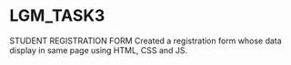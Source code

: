 # LGM_TASK3
STUDENT REGISTRATION FORM
Created a registration form whose data display in same page using HTML, CSS and JS.
